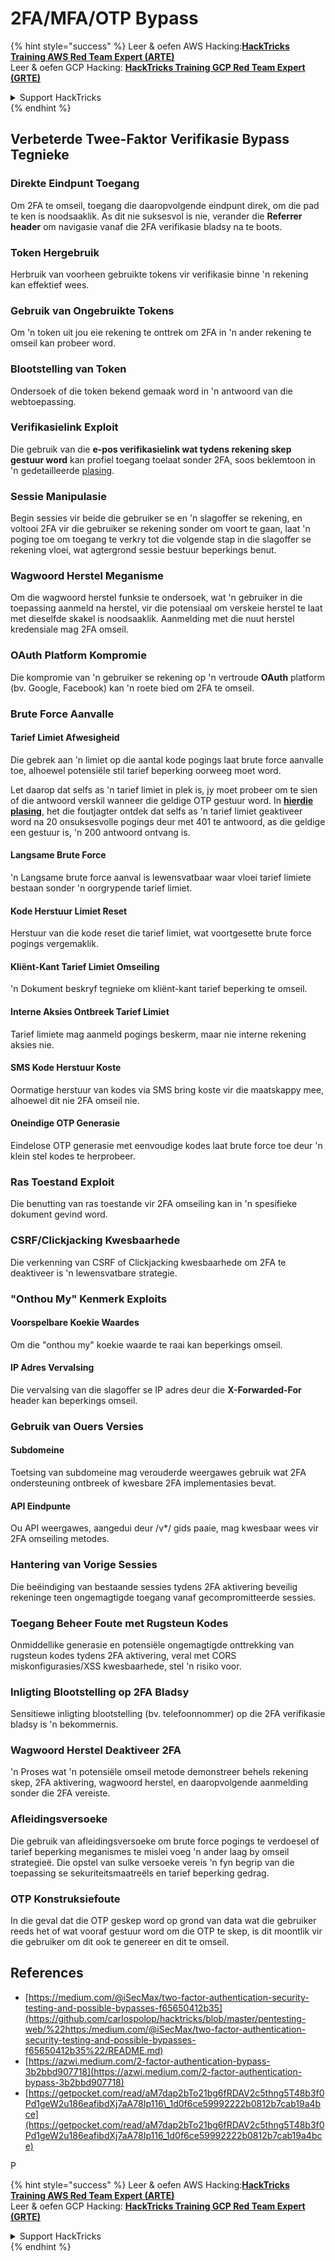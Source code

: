 # 2FA/MFA/OTP Bypass

{% hint style="success" %}
Leer & oefen AWS Hacking:<img src="../.gitbook/assets/arte.png" alt="" data-size="line">[**HackTricks Training AWS Red Team Expert (ARTE)**](https://training.hacktricks.xyz/courses/arte)<img src="../.gitbook/assets/arte.png" alt="" data-size="line">\
Leer & oefen GCP Hacking: <img src="../.gitbook/assets/grte.png" alt="" data-size="line">[**HackTricks Training GCP Red Team Expert (GRTE)**<img src="../.gitbook/assets/grte.png" alt="" data-size="line">](https://training.hacktricks.xyz/courses/grte)

<details>

<summary>Support HackTricks</summary>

* Kyk na die [**subskripsie planne**](https://github.com/sponsors/carlospolop)!
* **Sluit aan by die** 💬 [**Discord groep**](https://discord.gg/hRep4RUj7f) of die [**telegram groep**](https://t.me/peass) of **volg** ons op **Twitter** 🐦 [**@hacktricks\_live**](https://twitter.com/hacktricks_live)**.**
* **Deel hacking truuks deur PRs in te dien na die** [**HackTricks**](https://github.com/carlospolop/hacktricks) en [**HackTricks Cloud**](https://github.com/carlospolop/hacktricks-cloud) github repos.

</details>
{% endhint %}

## **Verbeterde Twee-Faktor Verifikasie Bypass Tegnieke**

### **Direkte Eindpunt Toegang**

Om 2FA te omseil, toegang die daaropvolgende eindpunt direk, om die pad te ken is noodsaaklik. As dit nie suksesvol is nie, verander die **Referrer header** om navigasie vanaf die 2FA verifikasie bladsy na te boots.

### **Token Hergebruik**

Herbruik van voorheen gebruikte tokens vir verifikasie binne 'n rekening kan effektief wees.

### **Gebruik van Ongebruikte Tokens**

Om 'n token uit jou eie rekening te onttrek om 2FA in 'n ander rekening te omseil kan probeer word.

### **Blootstelling van Token**

Ondersoek of die token bekend gemaak word in 'n antwoord van die webtoepassing.

### **Verifikasielink Exploit**

Die gebruik van die **e-pos verifikasielink wat tydens rekening skep gestuur word** kan profiel toegang toelaat sonder 2FA, soos beklemtoon in 'n gedetailleerde [plasing](https://srahulceh.medium.com/behind-the-scenes-of-a-security-bug-the-perils-of-2fa-cookie-generation-496d9519771b).

### **Sessie Manipulasie**

Begin sessies vir beide die gebruiker se en 'n slagoffer se rekening, en voltooi 2FA vir die gebruiker se rekening sonder om voort te gaan, laat 'n poging toe om toegang te verkry tot die volgende stap in die slagoffer se rekening vloei, wat agtergrond sessie bestuur beperkings benut.

### **Wagwoord Herstel Meganisme**

Om die wagwoord herstel funksie te ondersoek, wat 'n gebruiker in die toepassing aanmeld na herstel, vir die potensiaal om verskeie herstel te laat met dieselfde skakel is noodsaaklik. Aanmelding met die nuut herstel kredensiale mag 2FA omseil.

### **OAuth Platform Kompromie**

Die kompromie van 'n gebruiker se rekening op 'n vertroude **OAuth** platform (bv. Google, Facebook) kan 'n roete bied om 2FA te omseil.

### **Brute Force Aanvalle**

#### **Tarief Limiet Afwesigheid**

Die gebrek aan 'n limiet op die aantal kode pogings laat brute force aanvalle toe, alhoewel potensiële stil tarief beperking oorweeg moet word.

Let daarop dat selfs as 'n tarief limiet in plek is, jy moet probeer om te sien of die antwoord verskil wanneer die geldige OTP gestuur word. In [**hierdie plasing**](https://mokhansec.medium.com/the-2-200-ato-most-bug-hunters-overlooked-by-closing-intruder-too-soon-505f21d56732), het die foutjagter ontdek dat selfs as 'n tarief limiet geaktiveer word na 20 onsuksesvolle pogings deur met 401 te antwoord, as die geldige een gestuur is, 'n 200 antwoord ontvang is.

#### **Langsame Brute Force**

'n Langsame brute force aanval is lewensvatbaar waar vloei tarief limiete bestaan sonder 'n oorgrypende tarief limiet.

#### **Kode Herstuur Limiet Reset**

Herstuur van die kode reset die tarief limiet, wat voortgesette brute force pogings vergemaklik.

#### **Kliënt-Kant Tarief Limiet Omseiling**

'n Dokument beskryf tegnieke om kliënt-kant tarief beperking te omseil.

#### **Interne Aksies Ontbreek Tarief Limiet**

Tarief limiete mag aanmeld pogings beskerm, maar nie interne rekening aksies nie.

#### **SMS Kode Herstuur Koste**

Oormatige herstuur van kodes via SMS bring koste vir die maatskappy mee, alhoewel dit nie 2FA omseil nie.

#### **Oneindige OTP Generasie**

Eindelose OTP generasie met eenvoudige kodes laat brute force toe deur 'n klein stel kodes te herprobeer.

### **Ras Toestand Exploit**

Die benutting van ras toestande vir 2FA omseiling kan in 'n spesifieke dokument gevind word.

### **CSRF/Clickjacking Kwesbaarhede**

Die verkenning van CSRF of Clickjacking kwesbaarhede om 2FA te deaktiveer is 'n lewensvatbare strategie.

### **"Onthou My" Kenmerk Exploits**

#### **Voorspelbare Koekie Waardes**

Om die "onthou my" koekie waarde te raai kan beperkings omseil.

#### **IP Adres Vervalsing**

Die vervalsing van die slagoffer se IP adres deur die **X-Forwarded-For** header kan beperkings omseil.

### **Gebruik van Ouers Versies**

#### **Subdomeine**

Toetsing van subdomeine mag verouderde weergawes gebruik wat 2FA ondersteuning ontbreek of kwesbare 2FA implementasies bevat.

#### **API Eindpunte**

Ou API weergawes, aangedui deur /v\*/ gids paaie, mag kwesbaar wees vir 2FA omseiling metodes.

### **Hantering van Vorige Sessies**

Die beëindiging van bestaande sessies tydens 2FA aktivering beveilig rekeninge teen ongemagtigde toegang vanaf gecompromitteerde sessies.

### **Toegang Beheer Foute met Rugsteun Kodes**

Onmiddellike generasie en potensiële ongemagtigde onttrekking van rugsteun kodes tydens 2FA aktivering, veral met CORS miskonfigurasies/XSS kwesbaarhede, stel 'n risiko voor.

### **Inligting Blootstelling op 2FA Bladsy**

Sensitiewe inligting blootstelling (bv. telefoonnommer) op die 2FA verifikasie bladsy is 'n bekommernis.

### **Wagwoord Herstel Deaktiveer 2FA**

'n Proses wat 'n potensiële omseil metode demonstreer behels rekening skep, 2FA aktivering, wagwoord herstel, en daaropvolgende aanmelding sonder die 2FA vereiste.

### **Afleidingsversoeke**

Die gebruik van afleidingsversoeke om brute force pogings te verdoesel of tarief beperking meganismes te mislei voeg 'n ander laag by omseil strategieë. Die opstel van sulke versoeke vereis 'n fyn begrip van die toepassing se sekuriteitsmaatreëls en tarief beperking gedrag.

### OTP Konstruksiefoute

In die geval dat die OTP geskep word op grond van data wat die gebruiker reeds het of wat vooraf gestuur word om die OTP te skep, is dit moontlik vir die gebruiker om dit ook te genereer en dit te omseil.

## References

* [https://medium.com/@iSecMax/two-factor-authentication-security-testing-and-possible-bypasses-f65650412b35](https://github.com/carlospolop/hacktricks/blob/master/pentesting-web/%22https:/medium.com/@iSecMax/two-factor-authentication-security-testing-and-possible-bypasses-f65650412b35%22/README.md)
* [https://azwi.medium.com/2-factor-authentication-bypass-3b2bbd907718](https://azwi.medium.com/2-factor-authentication-bypass-3b2bbd907718)
* [https://getpocket.com/read/aM7dap2bTo21bg6fRDAV2c5thng5T48b3f0Pd1geW2u186eafibdXj7aA78Ip116\_1d0f6ce59992222b0812b7cab19a4bce](https://getpocket.com/read/aM7dap2bTo21bg6fRDAV2c5thng5T48b3f0Pd1geW2u186eafibdXj7aA78Ip116_1d0f6ce59992222b0812b7cab19a4bce)

P

{% hint style="success" %}
Leer & oefen AWS Hacking:<img src="../.gitbook/assets/arte.png" alt="" data-size="line">[**HackTricks Training AWS Red Team Expert (ARTE)**](https://training.hacktricks.xyz/courses/arte)<img src="../.gitbook/assets/arte.png" alt="" data-size="line">\
Leer & oefen GCP Hacking: <img src="../.gitbook/assets/grte.png" alt="" data-size="line">[**HackTricks Training GCP Red Team Expert (GRTE)**<img src="../.gitbook/assets/grte.png" alt="" data-size="line">](https://training.hacktricks.xyz/courses/grte)

<details>

<summary>Support HackTricks</summary>

* Kyk na die [**subskripsie planne**](https://github.com/sponsors/carlospolop)!
* **Sluit aan by die** 💬 [**Discord groep**](https://discord.gg/hRep4RUj7f) of die [**telegram groep**](https://t.me/peass) of **volg** ons op **Twitter** 🐦 [**@hacktricks\_live**](https://twitter.com/hacktricks_live)**.**
* **Deel hacking truuks deur PRs in te dien na die** [**HackTricks**](https://github.com/carlospolop/hacktricks) en [**HackTricks Cloud**](https://github.com/carlospolop/hacktricks-cloud) github repos.

</details>
{% endhint %}

